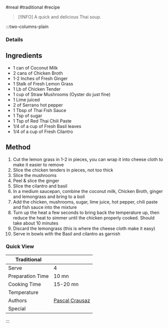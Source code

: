 #meal #traditional #recipe

> [!INFO]
> A quick and delicious Thai soup.

:::two-columns-plain

### Details
## Ingredients

- 1 can of Coconut Milk
- 2 cans of Chicken Broth
- 1-2 Inches of Fresh Ginger
- 1 Stalk of Fresh Lemon Grass
- 1 Lb of Chicken Tender
- 1 cup of Straw Mushrooms (Oyster do just fine)
- 1 Lime juiced
- 2 of Serrano hot pepper
- 1 Tbsp of Thai Fish Sauce
- 1 Tsp of sugar
- 1 Tsp of Red Thai Chili Paste
- 1/4 of a cup of Fresh Basil leaves
- 1/4 of a cup of Fresh Cilantro


## Method

1. Cut the lemon grass in 1-2 in pieces, you can wrap it into cheese cloth to make it easier to remove
2. Slice the chicken tenders in pieces, not too thick
3. Slice the mushrooms
4. Peel & slice the ginger
5. Slice the cilantro and basil
6. In a medium saucepan, combine the coconut milk, Chicken Broth, ginger and lemongrass and bring to a boil
7. Add the chicken, mushrooms, sugar, lime juice, hot pepper, chili paste and fish sauce into the mixture
8. Turn up the heat a few seconds to bring back the temperature up, then reduce the heat to simmer until the chicken properly cooked. Should take about 10 minutes
9. Discard the lemongrass (this is where the cheese cloth make it easy)
10. Serve in bowls with the Basil and cilantro as garnish


### Quick View
| Traditional      |                                                |
| ---------------- | ---------------------------------------------- |
| Serve            | 4                                              |
| Preparation Time | 10 mn                                          |
| Cooking Time     | 15-20 mn                                       |
| Temperature      |                                                |
| Authors          | [Pascal Crausaz](mailto:pascal@askpascal.com)  |
| Special          |                                                |

:::

